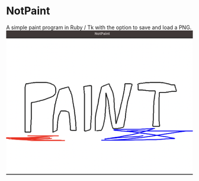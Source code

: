 # NotPaint
A simple paint program in Ruby / Tk with the option to save and load a PNG.
![ScreenShot](screenshot.jpg)
